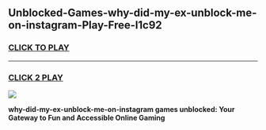 
## Unblocked-Games-why-did-my-ex-unblock-me-on-instagram-Play-Free-l1c92
<h3>
<a href="https://premium76.site?title=why-did-my-ex-unblock-me-on-instagram&ref=18A1">CLICK TO PLAY</a></h3>
<hr>

<h3>
<a href="https://premium76.site?title=why-did-my-ex-unblock-me-on-instagram&ref=18A1">CLICK 2 PLAY</a>
  
</h3>

<a href="https://premium76.site?title=why-did-my-ex-unblock-me-on-instagram&ref=18A1"><img src="https://clearcache.store/games.png"></a>


**why-did-my-ex-unblock-me-on-instagram games unblocked: Your Gateway to Fun and Accessible Online Gaming**
